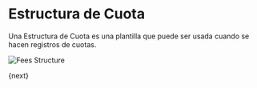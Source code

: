 <!-- add-breadcrumbs -->
# Estructura de Cuota

Una Estructura de Cuota es una plantilla que puede ser usada cuando se hacen registros de cuotas.

<img class="screenshot" alt="Fees Structure" src="{{docs_base_url}}/assets/img/education/fees/fee-structure.png">

{next}

